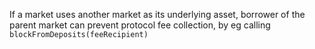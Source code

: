 If a market uses another market as its underlying asset, borrower of the parent market can prevent protocol fee collection, by eg calling `blockFromDeposits(feeRecipient)`